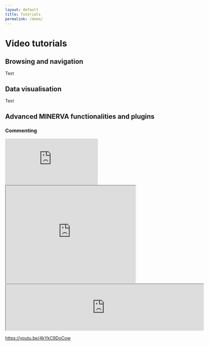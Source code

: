 ```yaml
---
layout: default
title: Tutorials
permalink: /demo/
---
```


# Video tutorials

## Browsing and navigation

Text

## Data visualisation

Text

## Advanced MINERVA functionalities and plugins

### Commenting

<!--<video controls width="320">
<source src="/media/CommentingV01.mp4"
        type="video/mp4">
Your browser does not support embedded videos.
</video>-->

<iframe src="http://www.youtube.com/embed/4kYkC9DoCow"
width="300" frameborder="0" allowfullscreen>
</iframe>
   
<iframe width="420" height="315"
src="https://www.youtube.com/embed/4kYkC9DoCow">
</iframe>

<iframe width="640"
src="https://www.youtube.com/embed/4kYkC9DoCow">
</iframe>

https://youtu.be/4kYkC9DoCow
